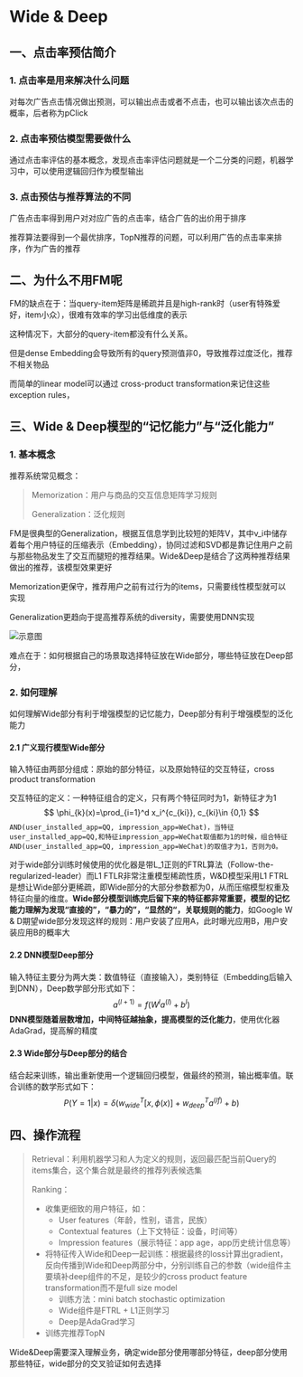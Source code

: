 # Wide & Deep

## 一、点击率预估简介

### 1. 点击率是用来解决什么问题

对每次广告点击情况做出预测，可以输出点击或者不点击，也可以输出该次点击的概率，后者称为pClick

### 2. 点击率预估模型需要做什么

通过点击率评估的基本概念，发现点击率评估问题就是一个二分类的问题，机器学习中，可以使用逻辑回归作为模型输出

### 3. 点击预估与推荐算法的不同

广告点击率得到用户对对应广告的点击率，结合广告的出价用于排序

推荐算法要得到一个最优排序，TopN推荐的问题，可以利用广告的点击率来排序，作为广告的推荐

## 二、为什么不用FM呢

FM的缺点在于：当query-item矩阵是稀疏并且是high-rank时（user有特殊爱好，item小众），很难有效率的学习出低维度的表示

这种情况下，大部分的query-item都没有什么关系。

但是dense Embedding会导致所有的query预测值非0，导致推荐过度泛化，推荐不相关物品

而简单的linear model可以通过 cross-product transformation来记住这些exception rules，

## 三、Wide & Deep模型的“记忆能力”与“泛化能力”

### 1. 基本概念

推荐系统常见概念：

> Memorization：用户与商品的交互信息矩阵学习规则
>
> Generalization：泛化规则

FM是很典型的Generalization，根据互信息学到比较短的矩阵V，其中v_i中储存着每个用户特征的压缩表示（Embedding），协同过滤和SVD都是靠记住用户之前与那些物品发生了交互而腿短的推荐结果。Wide&Deep是结合了这两种推荐结果做出的推荐，该模型效果更好

Memorization更保守，推荐用户之前有过行为的items，只需要线性模型就可以实现

Generalization更趋向于提高推荐系统的diversity，需要使用DNN实现

![示意图](https://i.pinimg.com/originals/e4/49/58/e44958c38b21f473c55ac9dd39b081fe.png)

难点在于：如何根据自己的场景取选择特征放在Wide部分，哪些特征放在Deep部分，

### 2. 如何理解

如何理解Wide部分有利于增强模型的记忆能力，Deep部分有利于增强模型的泛化能力

#### 2.1 广义现行模型Wide部分

输入特征由两部分组成：原始的部分特征，以及原始特征的交互特征，cross product transformation

交互特征的定义：一种特征组合的定义，只有两个特征同时为1，新特征才为1
$$
\phi_{k}(x)=\prod_{i=1}^d x_i^{c_{ki}}, c_{ki}\in {0,1}
$$
`AND(user_installed_app=QQ, impression_app=WeChat)，当特征user_installed_app=QQ,和特征impression_app=WeChat取值都为1的时候，组合特征AND(user_installed_app=QQ, impression_app=WeChat)的取值才为1，否则为0。`

对于wide部分训练时候使用的优化器是带L_1正则的FTRL算法（Follow-the-regularized-leader）而L1 FTLR非常注重模型稀疏性质，W&D模型采用L1 FTRL是想让Wide部分更稀疏，即Wide部分的大部分参数都为0，从而压缩模型权重及特征向量的维度。**Wide部分模型训练完后留下来的特征都非常重要，模型的记忆能力理解为发现“直接的”，“暴力的”，“显然的“，关联规则的能力**，如Google W & D期望wide部分发现这样的规则：用户安装了应用A，此时曝光应用B，用户安装应用B的概率大

#### 2.2 DNN模型Deep部分

输入特征主要分为两大类：数值特征（直接输入），类别特征（Embedding后输入到DNN），Deep数学部分形式如下：
$$
a^{(l+1)} = f(W^{l}a^{(l)} + b^{l})
$$
**DNN模型随着层数增加，中间特征越抽象，提高模型的泛化能力**，使用优化器AdaGrad，提高解的精度

#### 2.3 Wide部分与Deep部分的结合

结合起来训练，输出重新使用一个逻辑回归模型，做最终的预测，输出概率值。联合训练的数学形式如下：
$$
P(Y=1|x)=\delta(w_{wide}^T[x,\phi(x)] + w_{deep}^T a^{(lf)} + b) 
$$

## 四、操作流程

> Retrieval：利用机器学习和人为定义的规则，返回最匹配当前Query的items集合，这个集合就是最终的推荐列表候选集
>
> Ranking：
>
> - 收集更细致的用户特征，如：
>   - User features（年龄，性别，语言，民族）
>   - Contextual features（上下文特征：设备，时间等）
>   - Impression features（展示特征：app age，app历史统计信息等）
> - 将特征传入Wide和Deep一起训练：根据最终的loss计算出gradient，反向传播到Wide和Deep两部分中，分别训练自己的参数（wide组件主要填补deep组件的不足，是较少的cross product feature transformation而不是full size model
>   - 训练方法：mini batch stochastic optimization
>   - Wide组件是FTRL + L1正则学习
>   - Deep是AdaGrad学习
> - 训练完推荐TopN

Wide&Deep需要深入理解业务，确定wide部分使用哪部分特征，deep部分使用那些特征，wide部分的交叉验证如何去选择























